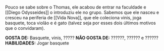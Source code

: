 Pouco se sabe sobre o Thomas, ele acabou de entrar na faculdade e [[Diego Odysseides]] o introduziu ele no grupo. Sabemos que ele nasceu e cresceu na periferia de [[Vida Nova]], que ele coleciona vinis, joga basquete, toca violão e é gato (talvez seja por esses dois últimos motivos que o convidaram).

**GOSTA DE:** Basquete, vinis, ?????
**NÃO GOSTA DE:** ??????, ?????? e ??????
**HABILIDADES:** Jogar basquete